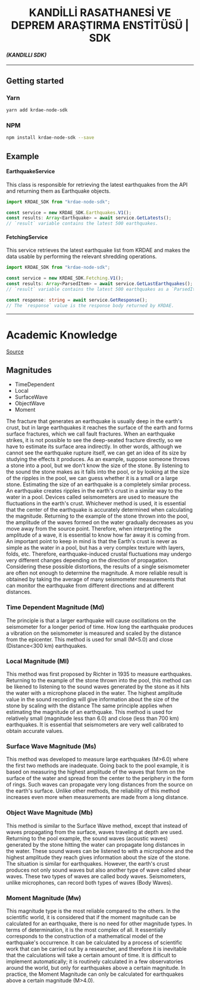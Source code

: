 <h1 align="center">KANDİLLİ RASATHANESİ VE DEPREM ARAŞTIRMA ENSTİTÜSÜ | SDK</h1>

#### **_(KANDILLI SDK)_**

---

## Getting started

### Yarn

```sh
yarn add krdae-node-sdk
```

### NPM

```sh
npm install krdae-node-sdk --save
```

## Example

#### EarthquakeService

This class is responsible for retrieving the latest earthquakes from the API and returning them as
Earthquake objects.

```ts
import KRDAE_SDK from "krdae-node-sdk";

const service = new KRDAE_SDK.Earthquakes.V1();
const results: Array<Earthquake> = await service.GetLatests();
// `result` variable contains the latest 500 earthquakes.
```

#### FetchingService

This service retrieves the latest earthquake list from KRDAE and makes the data usable by performing the relevant shredding operations.

```ts
import KRDAE_SDK from "krdae-node-sdk";

const service = new KRDAE_SDK.Fetching.V1();
const results: Array<ParsedItem> = await service.GetLastEarthquakes();
// `result` variable contains the latest 500 earthquakes as a `ParsedItem` model.

const response: string = await service.GetResponse();
// The `response` value is the response body returned by KRDAE.
```

---

# Academic Knowledge
[Source](http://www.koeri.boun.edu.tr/bilgi/buyukluk.htm)

## Magnitudes

- TimeDependent
- Local
- SurfaceWave
- ObjectWave
- Moment

The fracture that generates an earthquake is usually deep in the earth's crust,
but in large earthquakes it reaches the surface of the earth and forms surface fractures,
which we call fault fractures. When an earthquake strikes, it is not possible to see the
deep-seated fracture directly, so we have to estimate its surface area indirectly. In other
words, although we cannot see the earthquake rupture itself, we can get an idea of its size
by studying the effects it produces.
As an example, suppose someone throws a stone into a pool, but we don't know the size of the stone.
By listening to the sound the stone makes as it falls into the pool, or by looking at the size of
the ripples in the pool, we can guess whether it is a small or a large stone. Estimating the size
of an earthquake is a completely similar process. An earthquake creates ripples in the earth's
crust in a similar way to the water in a pool.
Devices called seismometers are used to measure the fluctuations in the earth's crust. Whichever method
is used, it is essential that the center of the earthquake is accurately determined when calculating the
magnitude. Returning to the example of the stone thrown into the pool, the amplitude of the waves formed
on the water gradually decreases as you move away from the source point. Therefore, when interpreting the
amplitude of a wave, it is essential to know how far away it is coming from. An important point to keep in
mind is that the Earth's crust is never as simple as the water in a pool, but has a very complex texture
with layers, folds, etc. Therefore, earthquake-induced crustal fluctuations may undergo very different
changes depending on the direction of propagation. Considering these possible distortions, the results
of a single seismometer are often not enough to determine the magnitude. A more reliable result is obtained
by taking the average of many seismometer measurements that can monitor the earthquake from different
directions and at different distances.

### Time Dependent Magnitude (Md)

The principle is that a larger earthquake will cause oscillations on the seismometer for a longer period of time.
How long the earthquake produces a vibration on the seismometer is measured and scaled by the distance from the epicenter.
This method is used for small (M<5.0) and close (Distance<300 km) earthquakes.

### Local Magnitude (Ml)

This method was first proposed by Richter in 1935 to measure earthquakes.
Returning to the example of the stone thrown into the pool, this method can be likened to listening to the sound
waves generated by the stone as it hits the water with a microphone placed in the water.
The highest amplitude value in the sound recording will give information about the size of the stone by scaling with the distance
The same principle applies when estimating the magnitude of an earthquake.
This method is used for relatively small (magnitude less than 6.0) and close (less than 700 km) earthquakes. It is essential that
seismometers are very well calibrated to obtain accurate values.

### Surface Wave Magnitude (Ms)

This method was developed to measure large earthquakes (M>6.0) where the first two methods are inadequate.
Going back to the pool example, it is based on measuring the highest amplitude of the waves that form on the
surface of the water and spread from the center to the periphery in the form of rings.
Such waves can propagate very long distances from the source on the earth's surface. Unlike other methods,
the reliability of this method increases even more when measurements are made from a long distance.

### Object Wave Magnitude (Mb)

This method is similar to the Surface Wave method, except that instead of waves propagating from the surface, waves traveling at depth are used.
Returning to the pool example, the sound waves (acoustic waves) generated by the stone hitting the water can propagate long distances in the water.
These sound waves can be listened to with a microphone and the highest amplitude they reach gives information about the size of the stone.
The situation is similar for earthquakes. However, the earth's crust produces not only sound waves but also another type of wave called shear waves.
These two types of waves are called body waves. Seismometers, unlike microphones, can record both types of waves (Body Waves).

### Moment Magnitude (Mw)

This magnitude type is the most reliable compared to the others.
In the scientific world, it is considered that if the moment magnitude can be calculated for an earthquake, there is no need for other magnitude types.
In terms of determination, it is the most complex of all. It essentially corresponds to the construction of a mathematical model of the earthquake's occurrence.
It can be calculated by a process of scientific work that can be carried out by a researcher,
and therefore it is inevitable that the calculations will take a certain amount of time.
It is difficult to implement automatically;
it is routinely calculated in a few observatories around the world,
but only for earthquakes above a certain magnitude.
In practice, the Moment Magnitude can only be calculated for earthquakes above a certain magnitude (M>4.0).

